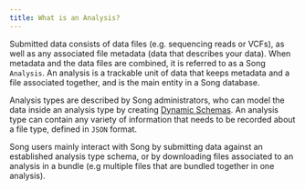 ```yaml
---
title: What is an Analysis?
---
```


Submitted data consists of data files (e.g. sequencing reads or VCFs), as well as any associated file metadata (data that describes your data).  When metadata and the data files are combined, it is referred to as a Song `Analysis`.  An analysis is a trackable unit of data that keeps metadata and a file associated together, and is the main entity in a Song database. 

Analysis types are described by Song administrators, who can model the data inside an analysis type by creating <a href="/documentation/song/user-guide/schema" target="_blank">Dynamic Schemas</a>.  An analysis type can contain any variety  of information that needs to be recorded about a file type, defined in `JSON` format. 

Song users mainly interact with Song by submitting data against an established analysis type schema, or by downloading files associated to an analysis in a bundle (e.g multiple files that are bundled together in one analysis).  
